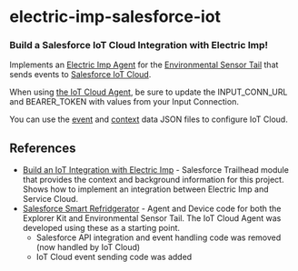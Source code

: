 # electric-imp-salesforce-iot
### Build a Salesforce IoT Cloud Integration with Electric Imp!

Implements an [Electric Imp Agent](https://electricimp.com/docs/api/agent/) for the [Environmental Sensor Tail](https://connect.electricimp.com/partners/salesforcetrailhead) that sends events to [Salesforce IoT Cloud](https://www.salesforce.com/iot-cloud/).

When using [the IoT Cloud Agent](https://raw.githubusercontent.com/shadit/electric-imp-salesforce-iot/master/SmartFreezer_IoT.agent.nut), be sure to update the INPUT_CONN_URL and BEARER_TOKEN with values from your Input Connection.

You can use the [event](https://raw.githubusercontent.com/shadit/electric-imp-salesforce-iot/master/Freezer_Event.json) and [context](https://raw.githubusercontent.com/shadit/electric-imp-salesforce-iot/master/Freezer_Context.json) data JSON files to configure IoT Cloud.

## References
* [Build an IoT Integration with Electric Imp](https://trailhead.salesforce.com/projects/workshop-electric-imp) - Salesforce Trailhead module that provides the context and background information for this project. Shows how to implement an integration between Electric Imp and Service Cloud.
* [Salesforce Smart Refridgerator](https://github.com/electricimp/Salesforce/blob/master/examples/SmartRefrigerator/README.md) - Agent and Device code for both the Explorer Kit and Environmental Sensor Tail. The IoT Cloud Agent was developed using these as a starting point.
  * Salesforce API integration and event handling code was removed (now handled by IoT Cloud)
  * IoT Cloud event sending code was added
